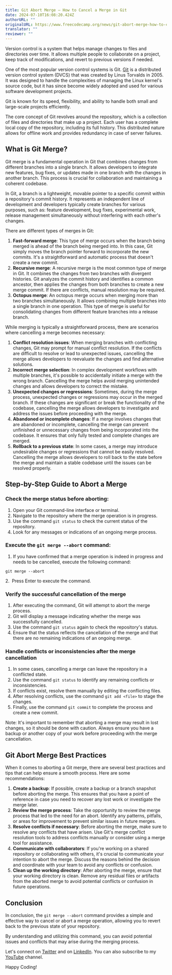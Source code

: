 ```yaml
---
title: Git Abort Merge – How to Cancel a Merge in Git
date: 2024-07-10T16:08:20.424Z
authorURL: ""
originalURL: https://www.freecodecamp.org/news/git-abort-merge-how-to-cancel-a-merge-in-git/
translator: ""
reviewer: ""
---
```


Version control is a system that helps manage changes to files and directories over time. It allows multiple people to collaborate on a project, keep track of modifications, and revert to previous versions if needed.

<!-- more -->

One of the most popular version control systems is Git. [Git][1] is a distributed version control system (DVCS) that was created by Linus Torvalds in 2005. It was designed to handle the complexities of managing the Linux kernel's source code, but it has since become widely adopted and used for various software development projects.

Git is known for its speed, flexibility, and ability to handle both small and large-scale projects efficiently.

The core concept of Git revolves around the repository, which is a collection of files and directories that make up a project. Each user has a complete local copy of the repository, including its full history. This distributed nature allows for offline work and provides redundancy in case of server failures.

## What is Git Merge?

Git merge is a fundamental operation in Git that combines changes from different branches into a single branch. It allows developers to integrate new features, bug fixes, or updates made in one branch with the changes in another branch. This process is crucial for collaboration and maintaining a coherent codebase.

In Git, a branch is a lightweight, movable pointer to a specific commit within a repository's commit history. It represents an independent line of development and developers typically create branches for various purposes, such as: feature development, bug fixes, experimental work, release management simultaneously without interfering with each other's changes.

There are different types of merges in Git:

1.  **Fast-forward merge**: This type of merge occurs when the branch being merged is ahead of the branch being merged into. In this case, Git simply moves the branch pointer forward to incorporate the new commits. It's a straightforward and automatic process that doesn't create a new commit.
2.  **Recursive merge**: A recursive merge is the most common type of merge in Git. It combines the changes from two branches with divergent histories. Git analyzes the commit history and identifies a common ancestor, then applies the changes from both branches to create a new merge commit. If there are conflicts, manual resolution may be required.
3.  **Octopus merge**: An octopus merge occurs when merging more than two branches simultaneously. It allows combining multiple branches into a single branch in one operation. This type of merge is useful for consolidating changes from different feature branches into a release branch.

While merging is typically a straightforward process, there are scenarios where cancelling a merge becomes necessary:

1.  **Conflict resolution issues**: When merging branches with conflicting changes, Git may prompt for manual conflict resolution. If the conflicts are difficult to resolve or lead to unexpected issues, cancelling the merge allows developers to reevaluate the changes and find alternative solutions.
2.  **Incorrect merge selection**: In complex development workflows with multiple branches, it's possible to accidentally initiate a merge with the wrong branch. Cancelling the merge helps avoid merging unintended changes and allows developers to correct the mistake.
3.  **Unexpected changes or regressions**: Sometimes, during the merge process, unexpected changes or regressions may occur in the merged branch. If these changes are significant or break the functionality of the codebase, cancelling the merge allows developers to investigate and address the issues before proceeding with the merge.
4.  **Abandoned or incomplete changes**: If a merge involves changes that are abandoned or incomplete, cancelling the merge can prevent unfinished or unnecessary changes from being incorporated into the codebase. It ensures that only fully tested and complete changes are merged.
5.  **Rollback to a previous state**: In some cases, a merge may introduce undesirable changes or regressions that cannot be easily resolved. Cancelling the merge allows developers to roll back to the state before the merge and maintain a stable codebase until the issues can be resolved properly.

## Step-by-Step Guide to Abort a Merge

### Check the merge status before aborting:

1.  Open your Git command-line interface or terminal.
2.  Navigate to the repository where the merge operation is in progress.
3.  Use the command `git status` to check the current status of the repository.
4.  Look for any messages or indications of an ongoing merge process.

### Execute the `git merge --abort` command:

1.  If you have confirmed that a merge operation is indeed in progress and needs to be cancelled, execute the following command:

```git
git merge --abort
```

2\.  Press Enter to execute the command.

### Verify the successful cancellation of the merge

1.  After executing the command, Git will attempt to abort the merge process.
2.  Git will display a message indicating whether the merge was successfully cancelled.
3.  Use the command `git status` again to check the repository's status.
4.  Ensure that the status reflects the cancellation of the merge and that there are no remaining indications of an ongoing merge.

### Handle conflicts or inconsistencies after the merge cancellation

1.  In some cases, cancelling a merge can leave the repository in a conflicted state.
2.  Use the command `git status` to identify any remaining conflicts or inconsistencies.
3.  If conflicts exist, resolve them manually by editing the conflicting files.
4.  After resolving conflicts, use the command `git add <file>` to stage the changes.
5.  Finally, use the command `git commit` to complete the process and create a new commit.

Note: It's important to remember that aborting a merge may result in lost changes, so it should be done with caution. Always ensure you have a backup or another copy of your work before proceeding with the merge cancellation.

## Git Abort Merge Best Practices

When it comes to aborting a Git merge, there are several best practices and tips that can help ensure a smooth process. Here are some recommendations:

1.  **Create a backup**: If possible, create a backup or a branch snapshot before aborting the merge. This ensures that you have a point of reference in case you need to recover any lost work or investigate the merge later.
2.  **Review the merge process**: Take the opportunity to review the merge process that led to the need for an abort. Identify any patterns, pitfalls, or areas for improvement to prevent similar issues in future merges.
3.  **Resolve conflicts if necessary**: Before aborting the merge, make sure to resolve any conflicts that have arisen. Use Git's merge conflict resolution tools to address conflicts manually or consider using a merge tool for assistance.
4.  **Communicate with collaborators**: If you're working on a shared repository or collaborating with others, it's crucial to communicate your intention to abort the merge. Discuss the reasons behind the decision and coordinate with your team to avoid any conflicts or confusion.
5.  **Clean up the working directory**: After aborting the merge, ensure that your working directory is clean. Remove any residual files or artifacts from the aborted merge to avoid potential conflicts or confusion in future operations.

## Conclusion

In conclusion, the `git merge --abort` command provides a simple and effective way to cancel or abort a merge operation, allowing you to revert back to the previous state of your repository.

By understanding and utilizing this command, you can avoid potential issues and conflicts that may arise during the merging process.

Let's connect on [Twitter][2] and on [LinkedIn][3]. You can also subscribe to my [YouTube][4] channel.

Happy Coding!

[1]: https://git-scm.com/
[2]: https://www.twitter.com/Shittu_Olumide_
[3]: https://www.linkedin.com/in/olumide-shittu
[4]: https://www.youtube.com/channel/UCNhFxpk6hGt5uMCKXq0Jl8A